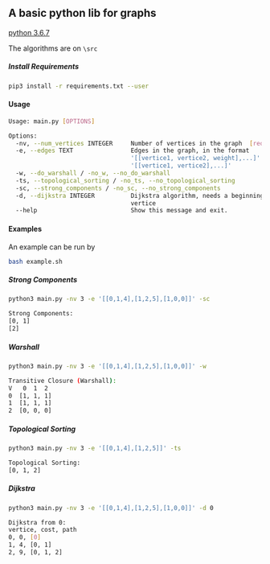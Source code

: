 ## A basic python lib for graphs

[python 3.6.7](https://www.python.org/downloads/release/python-367/)

The algorithms are on `\src`

#####  Install Requirements

```bash
pip3 install -r requirements.txt --user
```

#### Usage
```bash
Usage: main.py [OPTIONS]

Options:
  -nv, --num_vertices INTEGER     Number of vertices in the graph  [required]
  -e, --edges TEXT                Edges in the graph, in the format
                                  '[[vertice1, vertice2, weight],...]' or
                                  '[[vertice1, vertice2],...]'
  -w, --do_warshall / -no_w, --no_do_warshall
  -ts, --topological_sorting / -no_ts, --no_topological_sorting
  -sc, --strong_components / -no_sc, --no_strong_components
  -d, --dijkstra INTEGER          Dijkstra algorithm, needs a beginning
                                  vertice
  --help                          Show this message and exit.

```

#### Examples

An example can be run by

```bash
bash example.sh
```

##### Strong Components
```bash
python3 main.py -nv 3 -e '[[0,1,4],[1,2,5],[1,0,0]]' -sc
```
```bash
Strong Components:
[0, 1]
[2]
```

##### Warshall
```bash
python3 main.py -nv 3 -e '[[0,1,4],[1,2,5],[1,0,0]]' -w
```
```bash
Transitive Closure (Warshall):
V   0  1  2  
0  [1, 1, 1]
1  [1, 1, 1]
2  [0, 0, 0]
```
##### Topological Sorting
```bash
python3 main.py -nv 3 -e '[[0,1,4],[1,2,5]]' -ts
```
```bash
Topological Sorting:
[0, 1, 2]
```

##### Dijkstra 
```bash
python3 main.py -nv 3 -e '[[0,1,4],[1,2,5],[1,0,0]]' -d 0
```

```bash
Dijkstra from 0:
vertice, cost, path
0, 0, [0]
1, 4, [0, 1]
2, 9, [0, 1, 2]

```
